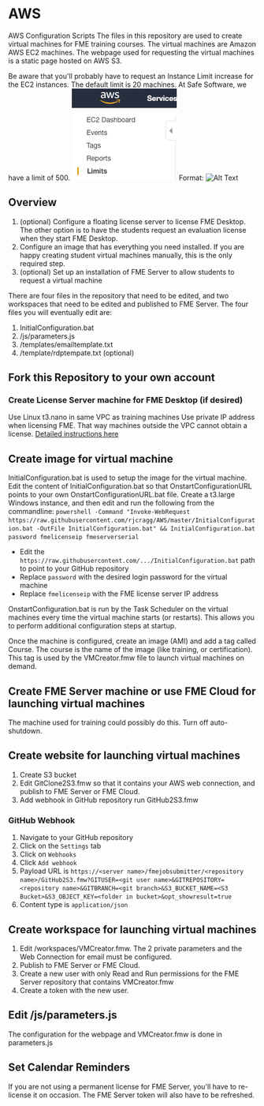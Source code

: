 # AWS
AWS Configuration Scripts
The files in this repository are used to create virtual machines for FME training courses.
The virtual machines are Amazon AWS EC2 machines.
The webpage used for requesting the virtual machines is a static page hosted on AWS S3.

Be aware that you'll probably have to request an Instance Limit increase for the EC2 instances. The default limit is 20 machines. At Safe Software, we have a limit of 500.
![EC2 Service Increase](/images/EC2Limits.png)
Format: ![Alt Text](url)

## Overview
1. (optional) Configure a floating license server to license FME Desktop. The other option is to have the students request an evaluation license when they start FME Desktop.
1. Configure an image that has everything you need installed. If you are happy creating student virtual machines manually, this is the only required step.
1. (optional) Set up an installation of FME Server to allow students to request a virtual machine

There are four files in the repository that need to be edited, and two workspaces that need to be edited and published to FME Server. The four files you will eventually edit are:
1. InitialConfiguration.bat
1. /js/parameters.js
1. /templates/emailtemplate.txt
1. /template/rdptempate.txt (optional)

## Fork this Repository to your own account

### Create License Server machine for FME Desktop (if desired)
Use Linux t3.nano in same VPC as training machines
Use private IP address when licensing FME. That way machines outside the VPC cannot obtain a license.
[Detailed instructions here](https://knowledge.safe.com/articles/82230/create-fme-license-server.html)

## Create image for virtual machine
InitialConfiguration.bat is used to setup the image for the virtual machine.
Edit the content of InitialConfiguration.bat so that OnstartConfigurationURL points to your own OnstartConfigurationURL.bat file.
Create a t3.large Windows instance, and then edit and run the following from the commandline:
`powershell -Command "Invoke-WebRequest https://raw.githubusercontent.com/rjcragg/AWS/master/InitialConfiguration.bat -OutFile InitialConfiguration.bat" && InitialConfiguration.bat password fmelicenseip fmeserverserial`
* Edit the `https://raw.githubusercontent.com/.../InitialConfiguration.bat` path to point to your GitHub repository
* Replace `password` with the desired login password for the virtual machine
* Replace `fmelicenseip` with the FME license server IP address

OnstartConfiguration.bat is run by the Task Scheduler on the virtual machines every time the virtual machine starts (or restarts). This allows you to perform additional configuration steps at startup.

Once the machine is configured, create an image (AMI) and add a tag called Course. The course is the name of the image (like training, or certification). This tag is used by the VMCreator.fmw file to launch virtual machines on demand.  

## Create FME Server machine or use FME Cloud for launching virtual machines
The machine used for training could possibly do this. Turn off auto-shutdown.

## Create website for launching virtual machines
1. Create S3 bucket
1. Edit GitClone2S3.fmw so that it contains your AWS web connection, and publish to FME Server or FME Cloud.
1. Add webhook in GitHub repository run GitHub2S3.fmw

### GitHub Webhook
1. Navigate to your GitHub repository
1. Click on the `Settings` tab
1. Click on `Webhooks`
1. Click `Add webhook`
1. Payload URL is `https://<server name>/fmejobsubmitter/<repository name>/GitHub2S3.fmw?GITUSER=<git user name>&GITREPOSITORY=<repository name>&GITBRANCH=<git branch>&S3_BUCKET_NAME=<S3 Bucket>&S3_OBJECT_KEY=<folder in bucket>&opt_showresult=true`
1. Content type is `application/json`

## Create workspace for launching virtual machines
1. Edit /workspaces/VMCreator.fmw. The 2 private parameters and the Web Connection for email must be configured.
1. Publish to FME Server or FME Cloud.
1. Create a new user with only Read and Run permissions for the FME Server repository that contains VMCreator.fmw
1. Create a token with the new user.

## Edit /js/parameters.js
The configuration for the webpage and VMCreator.fmw is done in parameters.js

  
## Set Calendar Reminders
If you are not using a permanent license for FME Server, you'll have to re-license it on occasion. The FME Server token will also have to be refreshed.
